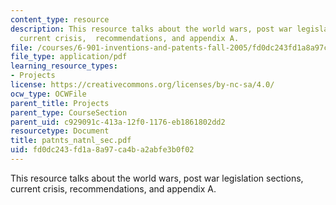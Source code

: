 ```yaml
---
content_type: resource
description: This resource talks about the world wars, post war legislation sections,
  current crisis,  recommendations, and appendix A.
file: /courses/6-901-inventions-and-patents-fall-2005/fd0dc243fd1a8a97ca4ba2abfe3b0f02_patnts_natnl_sec.pdf
file_type: application/pdf
learning_resource_types:
- Projects
license: https://creativecommons.org/licenses/by-nc-sa/4.0/
ocw_type: OCWFile
parent_title: Projects
parent_type: CourseSection
parent_uid: c929091c-413a-12f0-1176-eb1861802dd2
resourcetype: Document
title: patnts_natnl_sec.pdf
uid: fd0dc243-fd1a-8a97-ca4b-a2abfe3b0f02
---
```

This resource talks about the world wars, post war legislation sections, current crisis,  recommendations, and appendix A.